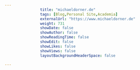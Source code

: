 ---
                title: "michaeldorner.de"
                tags: [Blog,Personal Site,Academia]
                externalUrl: "https://www.michaeldorner.de"
                weight: 731
                showDate: false
                showAuthor: false
                showReadingTime: false
                showEdit: false
                showLikes: false
                showViews: false
                layoutBackgroundHeaderSpace: false
                ---
